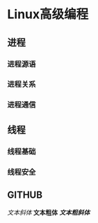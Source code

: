# Linux高级编程


## 进程

### 进程源语

### 进程关系

### 进程通信


## 线程

### 线程基础

### 线程安全


## GITHUB

*文本斜体*
**文本粗体**
***文本粗斜体***
